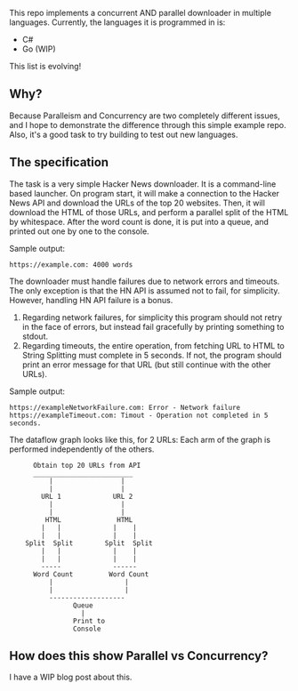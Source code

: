 This repo implements a concurrent AND parallel downloader in multiple languages. Currently, the languages it is programmed in is:
  - C#
  - Go (WIP)

This list is evolving!

## Why?
Because Paralleism and Concurrency are two completely different issues, and I hope to demonstrate the difference through this simple example repo. Also, it's a good task to try building to test out new languages.


## The specification
The task is a very simple Hacker News downloader. It is a command-line based launcher. On program start, it will make a connection to the Hacker News API and download the URLs of the top 20 websites. Then, it will download the HTML of those URLs, and perform a parallel split of the HTML by whitespace. After the word count is done, it is put into a queue, and printed out one by one to the console. 

Sample output:
```
https://example.com: 4000 words
```

The downloader must handle failures due to network errors and timeouts. The only exception is that the HN API is assumed not to fail, for simplicity. However, handling HN API failure is a bonus.

1. Regarding network failures, for simplicity this program should not retry in the face of errors, but instead fail gracefully by printing something to stdout.
1. Regarding timeouts, the entire operation, from fetching URL to HTML to String Splitting must complete in 5 seconds. If not, the program should print an error message for that URL (but still continue with the other URLs).

Sample output:
```
https://exampleNetworkFailure.com: Error - Network failure
https://exampleTimeout.com: Timout - Operation not completed in 5 seconds.
```

The dataflow graph looks like this, for 2 URLs: 
Each arm of the graph is performed independently of the others.
```
      Obtain top 20 URLs from API
      _________________________
          |                 |
          |                 |
        URL 1             URL 2
          |                 |
          |                 |
         HTML              HTML
        |   |             |    |
        |   |             |    |
    Split  Split        Split  Split
        |   |             |    |
        |   |             |    |
        -----             ------
      Word Count         Word Count
          |                  |
          |                  |
          -------------------
                Queue
                  |
                Print to
                Console
```

## How does this show Parallel vs Concurrency?
I have a WIP blog post about this.




